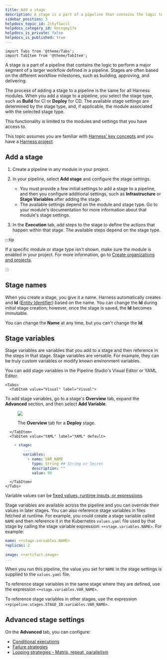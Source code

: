 ```yaml
---
title: Add a stage
description: A stage is a part of a pipeline that contains the logic to perform a major segment of a larger process or workflow defined in a pipeline.
sidebar_position: 3
helpdocs_topic_id: 2chyf1acil
helpdocs_category_id: kncngmy17o
helpdocs_is_private: false
helpdocs_is_published: true
---
```


```mdx-code-block
import Tabs from '@theme/Tabs';
import TabItem from '@theme/TabItem';
```

A stage is a part of a pipeline that contains the logic to perform a major segment of a larger workflow defined in a pipeline. Stages are often based on the different workflow milestones, such as building, approving, and delivering.

The process of adding a stage to a pipeline is the same for all Harness modules. When you add a stage to a pipeline, you select the stage type, such as **Build** for CI or **Deploy** for CD. The available stage settings are determined by the stage type, and, if applicable, the module associated with the selected stage type.

This functionality is limited to the modules and settings that you have access to.

This topic assumes you are familiar with [Harness' key concepts](../../getting-started/learn-harness-key-concepts.md) and you have a [Harness project](../organizations-and-projects/create-an-organization.md).

## Add a stage

1. Create a pipeline in any module in your project.
2. In your pipeline, select **Add stage** and configure the stage settings.

   * You must provide a few initial settings to add a stage to a pipeline, and then you configure additional settings, such as **Infrastructure** or **Stage Variables** after adding the stage.
   * The available settings depend on the module and stage type. Go to your module's documentation for more information about that module's stage settings.

3. In the **Execution** tab, add steps to the stage to define the actions that happen within that stage. The available steps depend on the stage type.

:::tip

If a specific module or stage type isn't shown, make sure the module is enabled in your project. For more information, go to [Create organizations and projects](../organizations-and-projects/create-an-organization.md).

:::

## Stage names

When you create a stage, you give it a name. Harness automatically creates and **Id** ([Entity Identifier](../20_References/entity-identifier-reference.md)) based on the name. You can change the **Id** during initial stage creation; however, once the stage is saved, the **Id** becomes immutable.

You can change the **Name** at any time, but you can't change the **Id**.

## Stage variables

Stage variables are variables that you add to a stage and then reference in the steps in that stage. Stage variables are versatile. For example, they can be truly custom variables or modify known environment variables.

You can add stage variables in the Pipeline Studio's Visual Editor or YAML Editor.

```mdx-code-block
<Tabs>
  <TabItem value="Visual" label="Visual">
```

To add stage variables, go to a stage's **Overview** tab, expand the **Advanced** section, and then select **Add Variable**.

<figure>

![](./static/add-a-stage-56.png)

<figcaption>The <b>Overview</b> tab for a <b>Deploy</b> stage.</figcaption>
</figure>

```mdx-code-block
  </TabItem>
  <TabItem value="YAML" label="YAML" default>
```

```yaml
    - stage:
        ...
        variables:
          - name: VAR_NAME
            type: String ## String or Secret
            description: ""
            value: 90
```

```mdx-code-block
  </TabItem>
</Tabs>
```

Variable values can be [fixed values, runtime inputs, or expressions](/docs/platform/References/runtime-inputs).

Stage variables are available across the pipeline and you can override their values in later stages. You can also reference stage variables in files fetched at runtime. For example, you could create a stage variable called `NAME` and then reference it in the Kubernetes `values.yaml` file used by that stage by calling the stage variable expression: `<+stage.variables.NAME>`. For example:

```yaml
name: <+stage.variables.NAME>  
replicas: 2  
  
image: <+artifact.image>  
...
```

When you run this pipeline, the value you set for `NAME` in the stage settings is supplied to the `values.yaml` file.

To reference stage variables in the same stage where they are defined, use the expression `<+stage.variables.VAR_NAME>`.

To reference stage variables in other stages, use the expression `<+pipeline.stages.STAGE_ID.variables.VAR_NAME>`.

## Advanced stage settings

On the **Advanced** tab, you can configure:

* [Conditional executions](/docs/platform/Pipelines/w_pipeline-steps-reference/step-skip-condition-settings)
* [Failure strategies](/docs/platform/Pipelines/w_pipeline-steps-reference/step-failure-strategy-settings)
* [Looping strategies - Matrix, repeat, parallelism](/docs/platform/Pipelines/looping-strategies-matrix-repeat-and-parallelism)
